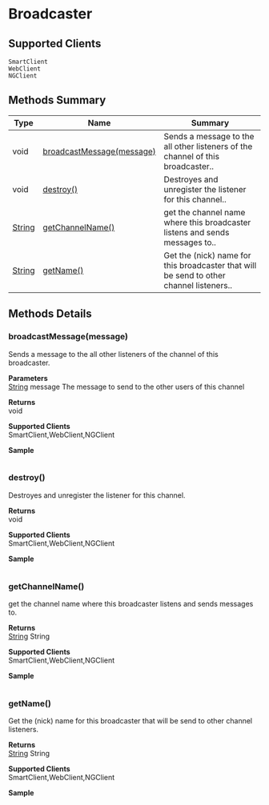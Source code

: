 #  Broadcaster

## **Supported Clients**

    SmartClient
    WebClient
    NGClient

## Methods Summary

| Type                                                  | Name                    | Summary                                                                                                           |
| ----------------------------------------------------- | ----------------------- | ----------------------------------------------------------------------------------------------------------------- |
|void | [broadcastMessage(message)](Broadcaster.md#broadcastmessage-message)                   | Sends a message to the all other listeners of the channel of this broadcaster..                                    |
|void | [destroy()](Broadcaster.md#destroy)                   | Destroyes and unregister the listener for this channel..                                    |
| [String](../../JSLib/String.md) | [getChannelName()](Broadcaster.md#getchannelname)                   | get the channel name where this broadcaster listens and sends messages to..                                    |
| [String](../../JSLib/String.md) | [getName()](Broadcaster.md#getname)                   | Get the (nick) name for this broadcaster that will be send to other channel listeners..                                    |

## Methods Details

### broadcastMessage(message)

Sends a message to the all other listeners of the channel of this broadcaster.

**Parameters**\
[String](../../JSLib/String.md) message The message to send to the other users of this channel

**Returns**\
void 

**Supported Clients**\
SmartClient,WebClient,NGClient

**Sample**

```javascript

```
### destroy()

Destroyes and unregister the listener for this channel.


**Returns**\
void 

**Supported Clients**\
SmartClient,WebClient,NGClient

**Sample**

```javascript

```
### getChannelName()

get the channel name where this broadcaster listens and sends messages to.


**Returns**\
[String](../../JSLib/String.md) String

**Supported Clients**\
SmartClient,WebClient,NGClient

**Sample**

```javascript

```
### getName()

Get the (nick) name for this broadcaster that will be send to other channel listeners.


**Returns**\
[String](../../JSLib/String.md) String

**Supported Clients**\
SmartClient,WebClient,NGClient

**Sample**

```javascript

```

